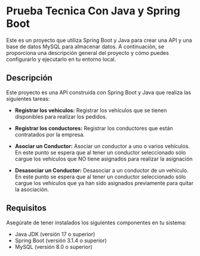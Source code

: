 # Prueba Tecnica Con Java y Spring Boot

Este es un proyecto que utiliza Spring Boot y Java para crear una API y una base de datos MySQL para almacenar datos. A continuación, se proporciona una descripción general del proyecto y cómo puedes configurarlo y ejecutarlo en tu entorno local.

## Descripción

Este proyecto es una API construida con Spring Boot y Java que realiza las siguientes tareas:

- **Registrar los vehiculos:** Registrar los vehículos que se tienen disponibles para realizar los pedidos.

- **Registrar los conductores:** Registrar los conductores que están contratados por la empresa.

- **Asociar un Conductor:** Asociar un conductor a uno o varios vehículos. En este punto se espera que al tener
un conductor seleccionado sólo cargue los vehículos que NO tiene asignados para
realizar la asignación

- **Desasociar un Conductor:** Desasociar a un conductor de un vehículo. En este punto se espera que al tener un
conductor seleccionado sólo cargue los vehículos que ya han sido asignados
previamente para quitar la asociación.

## Requisitos

Asegúrate de tener instalados los siguientes componentes en tu sistema:

- Java JDK (versión 17 o superior)
- Spring Boot (versión 3.1.4 o superior)
- MySQL (versión 8.0 o superior)

